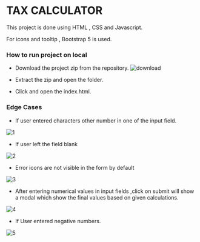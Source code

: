 
  

# TAX CALCULATOR

This project is done using HTML , CSS and Javascript.

For icons and tooltip , Bootstrap 5 is used.

  

### How to run project on local

  

- Download the project zip from the repository.
![download](https://github.com/Kuldeep9870/taxcalculator/assets/117843305/94a3991b-fc85-4c82-87be-280e56e1a7f1)

- Extract the zip and open the folder.

- Click and open the index.html.

### Edge Cases

- If user entered characters other number in one of the input field.
  
![1](https://github.com/Kuldeep9870/taxcalculator/assets/117843305/2defa3da-8b02-49d2-8f4f-5653fc15614a)

- If user left the field blank
  
![2](https://github.com/Kuldeep9870/taxcalculator/assets/117843305/3a901a56-4b0a-4fd9-9cb4-bfd411fd6f0b)

- Error icons are not visible in the form by default
  
![3](https://github.com/Kuldeep9870/taxcalculator/assets/117843305/42ec069d-2c15-4a62-b8bd-9cfa69fe4ecc)

- After entering numerical values in input fields ,click on submit will show a modal which show the final values based on given calculations.

![4](https://github.com/Kuldeep9870/taxcalculator/assets/117843305/0ce2b5e7-998d-4d8b-acb8-aa90c22f6b03)

- If User  entered negative numbers.
  
![5](https://github.com/Kuldeep9870/taxcalculator/assets/117843305/f368ebe9-7bf0-4f6c-8b55-5773ec4ea188)
